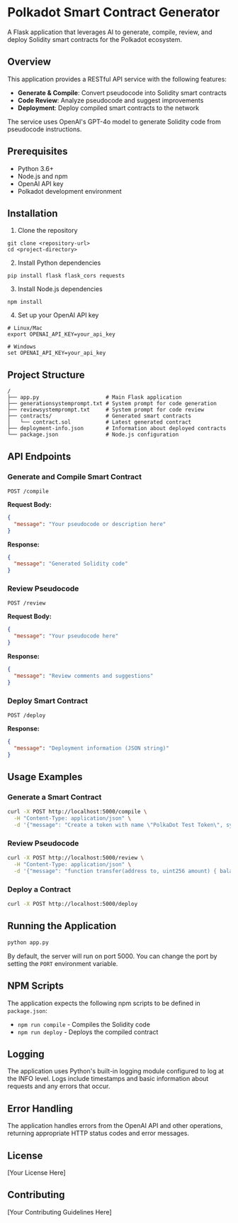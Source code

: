 # Polkadot Smart Contract Generator

A Flask application that leverages AI to generate, compile, review, and deploy Solidity smart contracts for the Polkadot ecosystem.

## Overview

This application provides a RESTful API service with the following features:

- **Generate & Compile**: Convert pseudocode into Solidity smart contracts
- **Code Review**: Analyze pseudocode and suggest improvements
- **Deployment**: Deploy compiled smart contracts to the network

The service uses OpenAI's GPT-4o model to generate Solidity code from pseudocode instructions.

## Prerequisites

- Python 3.6+
- Node.js and npm
- OpenAI API key
- Polkadot development environment

## Installation

1. Clone the repository
```
git clone <repository-url>
cd <project-directory>
```

2. Install Python dependencies
```
pip install flask flask_cors requests
```

3. Install Node.js dependencies
```
npm install
```

4. Set up your OpenAI API key
```
# Linux/Mac
export OPENAI_API_KEY=your_api_key

# Windows
set OPENAI_API_KEY=your_api_key
```

## Project Structure

```
/
├── app.py                     # Main Flask application
├── generationsystemprompt.txt # System prompt for code generation
├── reviewsystemprompt.txt     # System prompt for code review
├── contracts/                 # Generated smart contracts
│   └── contract.sol           # Latest generated contract
├── deployment-info.json       # Information about deployed contracts
└── package.json               # Node.js configuration
```

## API Endpoints

### Generate and Compile Smart Contract
```
POST /compile
```
**Request Body:**
```json
{
  "message": "Your pseudocode or description here"
}
```
**Response:**
```json
{
  "message": "Generated Solidity code"
}
```

### Review Pseudocode
```
POST /review
```
**Request Body:**
```json
{
  "message": "Your pseudocode here"
}
```
**Response:**
```json
{
  "message": "Review comments and suggestions"
}
```

### Deploy Smart Contract
```
POST /deploy
```
**Response:**
```json
{
  "message": "Deployment information (JSON string)"
}
```

## Usage Examples

### Generate a Smart Contract

```bash
curl -X POST http://localhost:5000/compile \
  -H "Content-Type: application/json" \
  -d '{"message": "Create a token with name \"PolkaDot Test Token\", symbol \"PDTT\", and total supply of 1,000,000"}'
```

### Review Pseudocode

```bash
curl -X POST http://localhost:5000/review \
  -H "Content-Type: application/json" \
  -d '{"message": "function transfer(address to, uint256 amount) { balances[msg.sender] -= amount; balances[to] += amount; }"}'
```

### Deploy a Contract

```bash
curl -X POST http://localhost:5000/deploy
```

## Running the Application

```bash
python app.py
```

By default, the server will run on port 5000. You can change the port by setting the `PORT` environment variable.

## NPM Scripts

The application expects the following npm scripts to be defined in `package.json`:

- `npm run compile` - Compiles the Solidity code
- `npm run deploy` - Deploys the compiled contract

## Logging

The application uses Python's built-in logging module configured to log at the INFO level. Logs include timestamps and basic information about requests and any errors that occur.

## Error Handling

The application handles errors from the OpenAI API and other operations, returning appropriate HTTP status codes and error messages.

## License

[Your License Here]

## Contributing

[Your Contributing Guidelines Here]